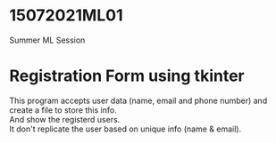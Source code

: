 # 15072021ML01
Summer ML Session
<h1>Registration Form using tkinter</h1>
<p>
  This program accepts user data (name, email and phone number) and create a file to store this info.<br>
  And show the registerd users.<br>
  It don't replicate the user based on unique info (name & email).
  
</p>
